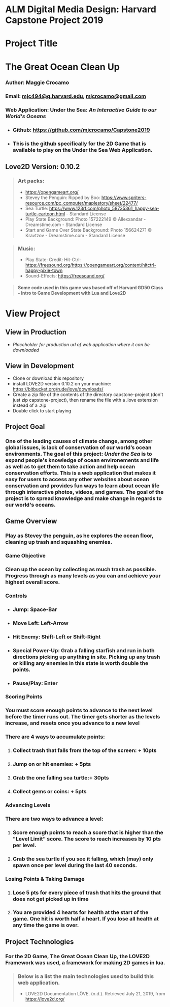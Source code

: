 # **ALM Digital Media Design**: Harvard Capstone Project 2019

# **Project Title**

# The Great Ocean Clean Up

### **Author**: Maggie Crocamo

### **Email**: mjc494@g.harvard.edu, mjcrocamo@gmail.com

### **Web Application**: Under the Sea: _An Interactive Guide to our World's Oceans_

- ### Github: https://github.com/mjcrocamo/Capstone2019

- ### This is the github specifically for the 2D Game that is available to play on the Under the Sea Web Application.

## Love2D Version: 0.10.2

> ### **Art packs**:
>
> - https://opengameart.org/
> - Stevey the Penguin: Ripped by Boo: https://www.spriters-resource.com/pc_computer/maplestory/sheet/22477/
> - Sea Turtle: https://www.123rf.com/photo_58735361_happy-sea-turtle-cartoon.html - Standard License
> - Play State Background: Photo 157222149 © Allexxandar - Dreamstime.com - Standard License
> - Start and Game Over State Background: Photo 156624271 © Kravtzov - Dreamstime.com - Standard License

> ### **Music**:
>
> - Play State: Credit: Hit-Ctrl: https://freesound.org/https://opengameart.org/content/hitctrl-happy-pixie-town
> - Sound-Effects: https://freesound.org/

> #### Some code used in this game was based off of Harvard GD50 Class - Intro to Game Development with Lua and Love2D

# **View Project**

## View in Production

- _Placeholder for production url of web application where it can be downloaded_

## View in Development

- Clone or download this repository
- install LOVE2D version 0.10.2 on your machine: https://bitbucket.org/rude/love/downloads/
- Create a zip file of the contents of the directory capstone-project (don't just zip capstone-project), then rename the file with a .love extension instead of a .zip
- Double click to start playing

## **Project Goal**

### One of the leading causes of climate change, among other global issues, is lack of conservation of our world’s ocean environments. The goal of this project: _Under the Sea_ is to expand people's knowledge of ocean environements and life as well as to get them to take action and help ocean conservation efforts. This is a web application that makes it easy for users to access any other websites about ocean conservation and provides fun ways to learn about ocean life through interactive photos, videos, and games. The goal of the project is to spread knowledge and make change in regards to our world's oceans.

## **Game Overview**

### Play as Stevey the penguin, as he explores the ocean floor, cleaning up trash and squashing enemies.

### **Game Objective**

### Clean up the ocean by collecting as much trash as possible. Progress through as many levels as you can and achieve your highest overall score.

### **Controls**

- ### **Jump**: Space-Bar
- ### **Move Left**: Left-Arrow
- ### **Hit Enemy**: Shift-Left or Shift-Right
- ### **Special Power-Up**: Grab a falling starfish and run in both directions picking up anything in site. Picking up any trash or killing any enemies in this state is worth double the points.
- ### **Pause/Play**: Enter

### **Scoring Points**

### You must score enough points to advance to the next level before the timer runs out. The timer gets shorter as the levels increase, and resets once you advance to a new level

### **There are 4 ways to accumulate points:**

1. ### Collect trash that falls from the top of the screen: **+ 10pts**

2. ### Jump on or hit enemies: **+ 5pts**

3. ### Grab the one falling sea turtle:**+ 30pts**

4. ### Collect gems or coins: **+ 5pts**

### **Advancing Levels**

### **There are two ways to advance a level:**

1. ### Score enough points to reach a score that is higher than the "Level Limit" score. The score to reach increases by 10 pts per level.

2. ### Grab the sea turtle if you see it falling, which (may) only spawn once per level during the last 40 seconds.

### **Losing Points & Taking Damage**

1.  ### Lose 5 pts for every piece of trash that hits the ground that does not get picked up in time

2.  ### You are provided 4 hearts for health at the start of the game. One hit is worth half a heart. If you lose all health at any time the game is over.

## **Project Technologies**

### For the 2D Game, **The Great Ocean Clean Up**, the **LOVE2D** Framework was used, a framework for making 2D games in lua.

> ### Below is a list the main technologies used to build this web application.
>
> - LOVE2D Documentation
>   LÖVE. (n.d.). Retrieved July 21, 2019, from https://love2d.org/

